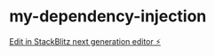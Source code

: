 # my-dependency-injection

[Edit in StackBlitz next generation editor ⚡️](https://stackblitz.com/~/github.com/LorenzoCorbella74/my-dependency-injection)
